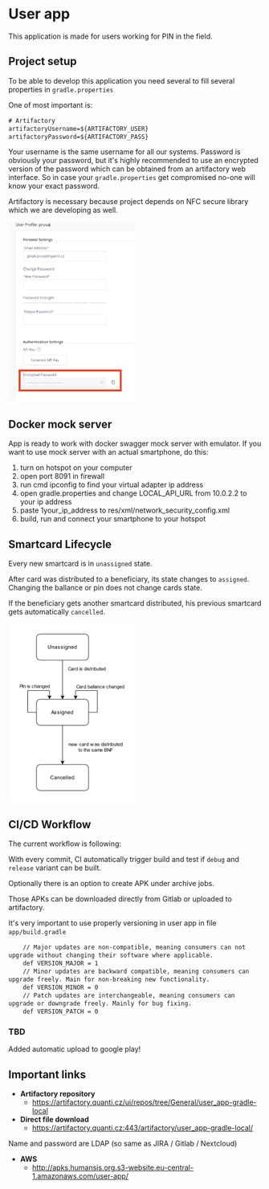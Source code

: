 # User app

This application is made for users working for PIN in the field. 

## Project setup 

To be able to develop this application you need several to fill several properties in `gradle.properties` 

One of most important is: 

```
# Artifactory
artifactoryUsername=${ARTIFACTORY_USER}
artifactoryPassword=${ARTIFACTORY_PASS}
```

Your username is the same username for all our systems. Password is obviously your password, but it's highly recommended to use an encrypted version of the password which can be obtained from an artifactory web interface. So in case your `gradle.properties`  get compromised no-one will know your exact password. 

Artifactory is necessary because project depends on NFC secure library which we are developing as well. 

<img src="img/artifactory_password.png" width="50%" height="50%">

## Docker mock server

App is ready to work with docker swagger mock server with emulator. If you want to use mock server with an actual smartphone, do this:
1. turn on hotspot on your computer
1. open port 8091 in firewall
1. run cmd ipconfig to find your virtual adapter ip address
1. open gradle.properties and change LOCAL_API_URL from 10.0.2.2 to your ip address
1. paste <domain includeSubdomains="true">1your_ip_address</domain> to res/xml/network_security_config.xml
1. build, run and connect your smartphone to your hotspot

## Smartcard Lifecycle 

Every new smartcard is in `unassigned` state.

After card was distributed to a beneficiary, its state changes to `assigned`. Changing the ballance or pin does not change cards state.

If the beneficiary gets another smartcard distributed, his previous smartcard gets automatically `cancelled`.

<img src="img/smartcard_lifecycle.png" width="50%" height="50%">

## CI/CD Workflow
The current workflow is following: 

With every commit, CI automatically trigger build and test if `debug` and `release` variant can be built. 

Optionally there is an option to create APK under archive jobs. 

Those APKs can be downloaded directly from Gitlab or uploaded to artifactory. 

It's very important to use properly versioning in user app in file `app/build.gradle`

```
	// Major updates are non-compatible, meaning consumers can not upgrade without changing their software where applicable.
	def VERSION_MAJOR = 1
	// Minor updates are backward compatible, meaning consumers can upgrade freely. Main for non-breaking new functionality.
	def VERSION_MINOR = 0
	// Patch updates are interchangeable, meaning consumers can upgrade or downgrade freely. Mainly for bug fixing.
	def VERSION_PATCH = 0
```
 ### TBD

 Added automatic upload to google play! 

## Important links
 - **Artifactory repository**
 	- https://artifactory.quanti.cz/ui/repos/tree/General/user_app-gradle-local
- **Direct file download**
	- https://artifactory.quanti.cz:443/artifactory/user_app-gradle-local/

Name and password are LDAP (so same as JIRA / Gitlab / Nextcloud)
- **AWS**
	- http://apks.humansis.org.s3-website.eu-central-1.amazonaws.com/user-app/
